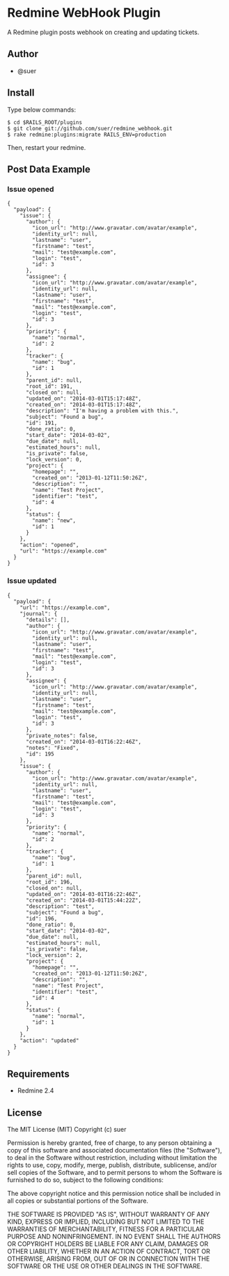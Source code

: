 Redmine WebHook Plugin
======================

A Redmine plugin posts webhook on creating and updating tickets.

Author
------------------------------
* @suer

Install
------------------------------
Type below commands:

    $ cd $RAILS_ROOT/plugins
    $ git clone git://github.com/suer/redmine_webhook.git
    $ rake redmine:plugins:migrate RAILS_ENV=production

Then, restart your redmine.

Post Data Example
------------------------------

### Issue opened

    {
      "payload": {
        "issue": {
          "author": {
            "icon_url": "http://www.gravatar.com/avatar/example",
            "identity_url": null,
            "lastname": "user",
            "firstname": "test",
            "mail": "test@example.com",
            "login": "test",
            "id": 3
          },
          "assignee": {
            "icon_url": "http://www.gravatar.com/avatar/example",
            "identity_url": null,
            "lastname": "user",
            "firstname": "test",
            "mail": "test@example.com",
            "login": "test",
            "id": 3
          },
          "priority": {
            "name": "normal",
            "id": 2
          },
          "tracker": {
            "name": "bug",
            "id": 1
          },
          "parent_id": null,
          "root_id": 191,
          "closed_on": null,
          "updated_on": "2014-03-01T15:17:48Z",
          "created_on": "2014-03-01T15:17:48Z",
          "description": "I'm having a problem with this.",
          "subject": "Found a bug",
          "id": 191,
          "done_ratio": 0,
          "start_date": "2014-03-02",
          "due_date": null,
          "estimated_hours": null,
          "is_private": false,
          "lock_version": 0,
          "project": {
            "homepage": "",
            "created_on": "2013-01-12T11:50:26Z",
            "description": "",
            "name": "Test Project",
            "identifier": "test",
            "id": 4
          },
          "status": {
            "name": "new",
            "id": 1
          }
        },
        "action": "opened",
        "url": "https://example.com"
      }
    }

### Issue updated

    {
      "payload": {
        "url": "https://example.com",
        "journal": {
          "details": [],
          "author": {
            "icon_url": "http://www.gravatar.com/avatar/example",
            "identity_url": null,
            "lastname": "user",
            "firstname": "test",
            "mail": "test@example.com",
            "login": "test",
            "id": 3
          },
          "assignee": {
            "icon_url": "http://www.gravatar.com/avatar/example",
            "identity_url": null,
            "lastname": "user",
            "firstname": "test",
            "mail": "test@example.com",
            "login": "test",
            "id": 3
          },
          "private_notes": false,
          "created_on": "2014-03-01T16:22:46Z",
          "notes": "Fixed",
          "id": 195
        },
        "issue": {
          "author": {
            "icon_url": "http://www.gravatar.com/avatar/example",
            "identity_url": null,
            "lastname": "user",
            "firstname": "test",
            "mail": "test@example.com",
            "login": "test",
            "id": 3
          },
          "priority": {
            "name": "normal",
            "id": 2
          },
          "tracker": {
            "name": "bug",
            "id": 1
          },
          "parent_id": null,
          "root_id": 196,
          "closed_on": null,
          "updated_on": "2014-03-01T16:22:46Z",
          "created_on": "2014-03-01T15:44:22Z",
          "description": "test",
          "subject": "Found a bug",
          "id": 196,
          "done_ratio": 0,
          "start_date": "2014-03-02",
          "due_date": null,
          "estimated_hours": null,
          "is_private": false,
          "lock_version": 2,
          "project": {
            "homepage": "",
            "created_on": "2013-01-12T11:50:26Z",
            "description": "",
            "name": "Test Project",
            "identifier": "test",
            "id": 4
          },
          "status": {
            "name": "normal",
            "id": 1
          }
        },
        "action": "updated"
      }
    }

Requirements
------------------------------
* Redmine 2.4

License
------------------------------
The MIT License (MIT)
Copyright (c) suer

Permission is hereby granted, free of charge, to any person obtaining a copy of this software and associated documentation files (the "Software"), to deal in the Software without restriction, including without limitation the rights to use, copy, modify, merge, publish, distribute, sublicense, and/or sell copies of the Software, and to permit persons to whom the Software is furnished to do so, subject to the following conditions:

The above copyright notice and this permission notice shall be included in all copies or substantial portions of the Software.

THE SOFTWARE IS PROVIDED "AS IS", WITHOUT WARRANTY OF ANY KIND, EXPRESS OR IMPLIED, INCLUDING BUT NOT LIMITED TO THE WARRANTIES OF MERCHANTABILITY, FITNESS FOR A PARTICULAR PURPOSE AND NONINFRINGEMENT. IN NO EVENT SHALL THE AUTHORS OR COPYRIGHT HOLDERS BE LIABLE FOR ANY CLAIM, DAMAGES OR OTHER LIABILITY, WHETHER IN AN ACTION OF CONTRACT, TORT OR OTHERWISE, ARISING FROM, OUT OF OR IN CONNECTION WITH THE SOFTWARE OR THE USE OR OTHER DEALINGS IN THE SOFTWARE.
